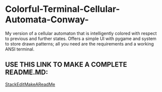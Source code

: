 # Colorful-Terminal-Cellular-Automata-Conway-
My version of a cellular automaton that is intelligently colored with respect to previous and further states. Offers a simple UI with pygame and system to store drawn patterns; all you need are the requirements and a working ANSI terminal.


## USE THIS LINK TO MAKE A COMPLETE README.MD: 
[StackEditMakeAReadMe](https://stackedit.io/app#)

